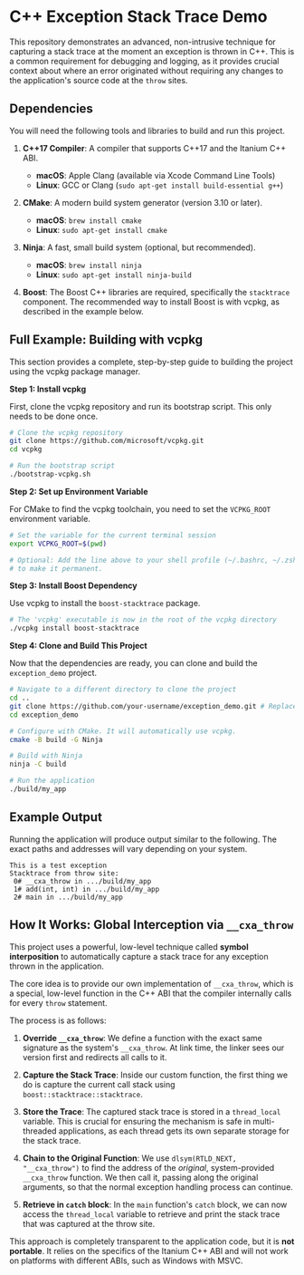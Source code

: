 # C++ Exception Stack Trace Demo

This repository demonstrates an advanced, non-intrusive technique for capturing a stack trace at the moment an exception is thrown in C++. This is a common requirement for debugging and logging, as it provides crucial context about where an error originated without requiring any changes to the application's source code at the `throw` sites.

## Dependencies

You will need the following tools and libraries to build and run this project.

1.  **C++17 Compiler**: A compiler that supports C++17 and the Itanium C++ ABI.
    *   **macOS**: Apple Clang (available via Xcode Command Line Tools)
    *   **Linux**: GCC or Clang (`sudo apt-get install build-essential g++`)

2.  **CMake**: A modern build system generator (version 3.10 or later).
    *   **macOS**: `brew install cmake`
    *   **Linux**: `sudo apt-get install cmake`

3.  **Ninja**: A fast, small build system (optional, but recommended).
    *   **macOS**: `brew install ninja`
    *   **Linux**: `sudo apt-get install ninja-build`

4.  **Boost**: The Boost C++ libraries are required, specifically the `stacktrace` component. The recommended way to install Boost is with vcpkg, as described in the example below.

## Full Example: Building with vcpkg

This section provides a complete, step-by-step guide to building the project using the vcpkg package manager.

**Step 1: Install vcpkg**

First, clone the vcpkg repository and run its bootstrap script. This only needs to be done once.

```sh
# Clone the vcpkg repository
git clone https://github.com/microsoft/vcpkg.git
cd vcpkg

# Run the bootstrap script
./bootstrap-vcpkg.sh
```

**Step 2: Set up Environment Variable**

For CMake to find the vcpkg toolchain, you need to set the `VCPKG_ROOT` environment variable.

```sh
# Set the variable for the current terminal session
export VCPKG_ROOT=$(pwd)

# Optional: Add the line above to your shell profile (~/.bashrc, ~/.zshrc, etc.)
# to make it permanent.
```

**Step 3: Install Boost Dependency**

Use vcpkg to install the `boost-stacktrace` package.

```sh
# The 'vcpkg' executable is now in the root of the vcpkg directory
./vcpkg install boost-stacktrace
```

**Step 4: Clone and Build This Project**

Now that the dependencies are ready, you can clone and build the `exception_demo` project.

```sh
# Navigate to a different directory to clone the project
cd ..
git clone https://github.com/your-username/exception_demo.git # Replace with the actual URL
cd exception_demo

# Configure with CMake. It will automatically use vcpkg.
cmake -B build -G Ninja

# Build with Ninja
ninja -C build

# Run the application
./build/my_app
```

## Example Output

Running the application will produce output similar to the following. The exact paths and addresses will vary depending on your system.

```
This is a test exception
Stacktrace from throw site:
 0# __cxa_throw in .../build/my_app
 1# add(int, int) in .../build/my_app
 2# main in .../build/my_app
```

## How It Works: Global Interception via `__cxa_throw`

This project uses a powerful, low-level technique called **symbol interposition** to automatically capture a stack trace for any exception thrown in the application.

The core idea is to provide our own implementation of `__cxa_throw`, which is a special, low-level function in the C++ ABI that the compiler internally calls for every `throw` statement.

The process is as follows:

1.  **Override `__cxa_throw`**: We define a function with the exact same signature as the system's `__cxa_throw`. At link time, the linker sees our version first and redirects all calls to it.

2.  **Capture the Stack Trace**: Inside our custom function, the first thing we do is capture the current call stack using `boost::stacktrace::stacktrace`.

3.  **Store the Trace**: The captured stack trace is stored in a `thread_local` variable. This is crucial for ensuring the mechanism is safe in multi-threaded applications, as each thread gets its own separate storage for the stack trace.

4.  **Chain to the Original Function**: We use `dlsym(RTLD_NEXT, "__cxa_throw")` to find the address of the *original*, system-provided `__cxa_throw` function. We then call it, passing along the original arguments, so that the normal exception handling process can continue.

5.  **Retrieve in `catch` block**: In the `main` function's `catch` block, we can now access the `thread_local` variable to retrieve and print the stack trace that was captured at the throw site.

This approach is completely transparent to the application code, but it is **not portable**. It relies on the specifics of the Itanium C++ ABI and will not work on platforms with different ABIs, such as Windows with MSVC.
